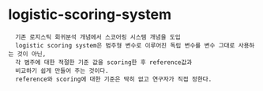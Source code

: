 # logistic-scoring-system  
   
      기존 로지스틱 회귀분석 개념에서 스코어링 시스템 개념을 도입
      logistic scoring system은 범주형 변수로 이루어진 독립 변수를 변수 그대로 사용하는 것이 아닌,
      각 범주에 대한 적절한 기준 값을 scoring한 후 reference값과
      비교하기 쉽게 만들어 주는 것이다.
      reference와 scoring에 대한 기준은 딱히 없고 연구자가 직접 정한다.
   
   
